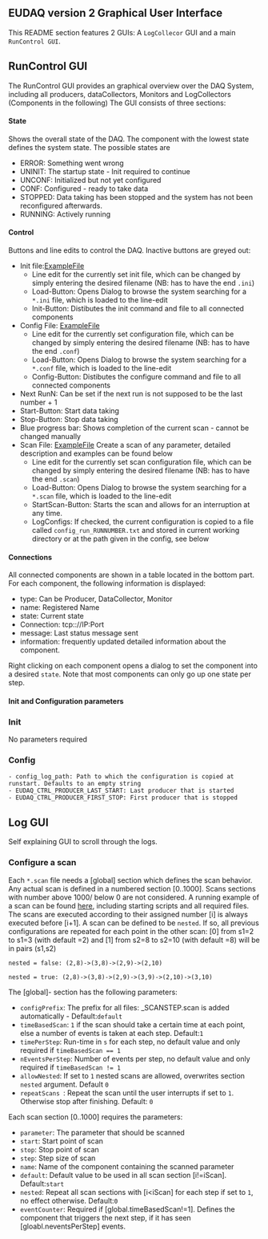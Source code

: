 ## EUDAQ version 2 Graphical User Interface

This README section features 2 GUIs: A `LogCollecor` GUI and a main `RunControl GUI`.

## RunControl GUI

The RunControl GUI provides an graphical overview over the DAQ System, including all producers, dataCollectors, Monitors and LogCollectors (Components in the following)
The GUI consists of three sections:

#### State
Shows the overall state of the DAQ. The component with the lowest state defines the system state. The possible states are
  - ERROR: Something went wrong
  - UNINIT: The startup state - Init required to continue
  - UNCONF: Initialized but not yet configured
  - CONF: Configured - ready to take data
  - STOPPED: Data taking has been stopped and the system has not been
  reconfigured afterwards. 
  - RUNNING: Actively running

#### Control

Buttons and line edits to control the DAQ. Inactive buttons are greyed out:
  - Init file:[ExampleFile](../user/example/misc/Ex0.ini)
    - Line edit for the currently set init file, which can be changed by simply entering the desired filename (NB: has to have the end `.ini`)
    - Load-Button: Opens Dialog to browse the system searching for a `*.ini` file, which is loaded to the line-edit
    - Init-Button: Distibutes the init command and file to all connected components
  - Config File: [ExampleFile](../user/example/misc/Ex0.conf)
    - Line edit for the currently set configuration file, which can be changed by simply entering the desired filename (NB: has to have the end `.conf`)
    - Load-Button: Opens Dialog to browse the system searching for a `*.conf` file, which is loaded to the line-edit
    - Config-Button: Distibutes the configure command and file to all connected components
  - Next RunN: Can be set if the next run is not supposed to be the last number + 1
  - Start-Button: Start data taking
  - Stop-Button: Stop data taking
  - Blue progress bar: Shows completion of the current scan - cannot be changed manually
  - Scan File: [ExampleFile](../user/example/misc/scan/ExampleScan.scan) Create a scan of any parameter, detailed description and examples can be found below
    - Line edit for the currently set scan configuration file, which can be changed by simply entering the desired filename (NB: has to have the end `.scan`)
    - Load-Button: Opens Dialog to browse the system searching for a `*.scan` file, which is loaded to the line-edit
    - StartScan-Button: Starts the scan and allows for an interruption at any time.
    - LogConfigs: If checked, the current configuration is copied to a file
    called `config_run_RUNNUMBER.txt` and stored in current working directory
    or at the path given in the config, see below   
#### Connections 
All connected components are shown in a table located in the bottom part. For each component, the following information is displayed:
  - type: Can be Producer, DataCollector, Monitor
  - name: Registered Name
  - state: Current state
  - Connection: tcp:://IP:Port 
  - message: Last status message sent
  - information: frequently updated detailed information about the component.
  
Right clicking on each component opens a dialog to set the component into a desired `state`. 
Note that most components can only go up one state per step.

#### Init and Configuration parameters
### Init
No parameters required

### Config
    - config_log_path: Path to which the configuration is copied at
    runstart. Defaults to an empty string
    - EUDAQ_CTRL_PRODUCER_LAST_START: Last producer that is started
    - EUDAQ_CTRL_PRODUCER_FIRST_STOP: First producer that is stopped

##  Log GUI
  
Self explaining GUI to scroll through the logs.
  
### Configure a scan
   
Each `*.scan` file needs a [global] section which defines the scan behavior. Any actual scan is defined in a numbered section [0..1000]. 
Scans sections with number above 1000/ below 0 are not considered.
A running example of a scan can be found [here](../user/example/misc/scan), including starting scripts and all required files.
The scans are executed according to their assigned number [i] is always executed before [i+1]. 
A scan can be defined to be `nested`. If so, all previous configurations are repeated for each point in the other scan:
[0] from s1=2 to s1=3 (with default =2) and [1] from s2=8 to s2=10 (with default =8) will be in pairs (s1,s2)

```nested = false: (2,8)->(3,8)->(2,9)->(2,10)```

```nested = true: (2,8)->(3,8)->(2,9)->(3,9)->(2,10)->(3,10)```

 The [global]- section has the following parameters:
 - `configPrefix`: The prefix for all files: _SCANSTEP.scan is added automatically - Default:`default`
 - `timeBasedScan`: `1` if the scan should take a certain time at each point, else a number of events is taken at each step.
  Default:`1`
 - `timePerStep`: Run-time in `s` for each step, no default value and only required if `timeBasedScan == 1`
 - `nEventsPerStep`: Number of events per step, no default value and only required if `timeBasedScan != 1`
 - `allowNested`: If set to `1` nested scans are allowed, overwrites section `nested` argument. Default `0` 
 - `repeatScans `: Repeat the scan until the user interrupts if set to `1`. Otherwise stop after finishing. Default: `0`
 
 Each scan section [0..1000] requires the parameters:
 - `parameter`: The parameter that should be scanned
 - `start`: Start point of scan
 - `stop`: Stop point of scan
 - `step`: Step size of scan
 - `name`: Name of the component containing the scanned parameter
 - `default`: Default value to be used in all scan section [i!=iScan]. Default:`start`
 - `nested`: Repeat all scan sections with [i<iScan] for each step if set to `1`, no effect otherwise. Default:`0`
 - `eventCounter`: Required if [global.timeBasedScan!=1]. 
 Defines the component that triggers the next step, if it has seen [gloabl.neventsPerStep] events.
